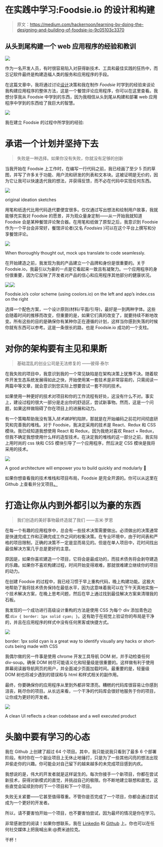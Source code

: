 # 在实践中学习:Foodsie.io 的设计和构建

> 原文：<https://medium.com/hackernoon/learning-by-doing-the-designing-and-building-of-foodsie-io-9c05103c3370>

## 从头到尾构建一个 web 应用程序的经验和教训

![](img/d799f9887bb024381e03fbbe8e22272e.png)

作为一名开发人员，有时很容易陷入对获得新技术、工具和最佳实践的狂热中，而忘记软件最终是构建造福人类的服务和应用程序的手段。

在这篇文章中，我将通过讨论[设计](https://hackernoon.com/tagged/design)决策和我在制作 *Foodsie* 时学到的经验来谈论我构建应用程序的整体方法，这是一个餐馆评论应用程序，你可以在这里查看。我想分享我从 Foodsie 中学到的东西，因为我相信从头到尾从构建和部署 web 应用程序中学到的东西给了我巨大的智慧。

![](img/d6e1031b68962f3cb011a6bebe4fe65e.png)

我在建立 Foodsie 的过程中所学到的经验:

# 承诺一个计划并坚持下去

> 失败是一种选择。如果你没有失败，你就没有足够的创新

当我开始在 Foodsie 上工作时，在编写一行代码之前，我已经画了至少 5 页的草图，并写了许多关于功能、用户流和研发的列表和文本块。这被证明是无价的，因为它让我可以快速迭代我的想法，并获得反馈，而不必在代码中实现任何东西。

![](img/fb230cba785c8e5199a0b3cdf42a49e4.png)

original ideation sketches

用笔和纸迭代比用代码迭代要便宜很多。仅仅通过写出想法和绘制用户故事，我就能够充实我对 Foodsie 的愿景，并为观众量身定制——从一开始我就知道 Foodsie 会是某种餐馆评论聚合器。在用笔和纸做了原型之后，我意识到 Foodsie 作为一个平台会非常好，餐馆评论者(又名 *Foodsies* )可以在这个平台上撰写和分享餐馆评论。

![](img/a2006517a407b45c9950cdf8b21212a8.png)

When thoroughly thought out, mock ups translate to code seamlessly.

在开始建造之前，我发现为我的产品建立一个品牌和身份是很重要的。关于 Foodsie.io，我最引以为豪的一点是它看起来一致且有凝聚力。一个应用程序的身份很重要，因为它反映了开发者对产品的信心和应用程序其他部分的健康状况。

![](img/4267ff595916afe6b2dd68839583196b.png)![](img/2d2399c3e6a9b4cad790edefeaa499eb.png)

Foodsie.io’s color scheme (using coolors.io) on the left and app’s index.css on the right

选择一个配色方案，一个设计原则(材料/平面/引导)，最好是一到两种字体。这些会随着时间的推移而改变，但重要的是，如果它们真的改变了，就要持续不断地改变。所有这些的目的是确保你有某种你正在遵循的计划，这样当你感到失落的时候你就有东西可以参考。这是一条很长的路，也是 Foodsie.io 成功的一个支柱。

# 对你的架构要有主见和果断

> 基础混乱的创业公司是无法修复的
> ——彼得·泰尔

在我失败的项目中，我意识到我的一个常见缺陷是在架构决策上犹豫不决。随着软件开发生态系统发展得如此之快，开始使用某一套技术是非常容易的，只需阅读一两篇中等文章，就会意识到您实际上想要尝试一套不同的技术。

如果使用一种更好的技术对项目和你的工作流程有好处，这没有什么不对。事实上，建设过程的很大一部分是走出你的舒适区，尝试新事物。然而，这是一个问题，如果这样做阻碍了你在项目上的进展和动力。

有一个策略帮助我没有落入*技术嫉妒*的陷阱，那就是在开始编码之前花时间彻底研究和完善我的堆栈。对于 Foodsie，我决定采用的技术是 React、Redux 和 CSS 模块。我已经知道我想使用 React 和 Redux，因为我绝对喜欢 React + Redux，但我不确定我想使用什么样的造型技术。在决定我的堆栈的这一部分之前，我实际上用时尚的 css 块和 CSS 模块引导了一个应用程序，然后决定 CSS 模块是我将采用的技术。

![](img/485e0748ed51f1d5cb9f857c1b04b333.png)

A good architecture will empower you to build quickly and modularly 💯

如果你想查看我的技术堆栈和项目布局，Foodsie 是完全开源的。你可以从这里在 Github 上查看并分叉项目[。](https://github.com/fermidirak/foodsie)

# 打造让你从内到外都引以为豪的东西

> 我们创造的美好事物最终造就了我们
> ——吉米·罗恩

在每一个有趣的应用程序中，总会有一些技术决策需要做出。必须做出的决策通常是快速完成工作和正确完成工作之间的权衡决策。在专业环境中，由于时间表和严格的项目限制，正确的决策不一定是显而易见的。但是在单人项目中，花时间找出最佳解决方案几乎总是更好的主意。

原因是，如果你喜欢建造一个项目，它将会是最成功的，而技术债务将会剥夺建造的乐趣。如果你不喜欢构建过程，时间开始变得艰难，那就很难建立继续你的项目的动力。

在创建 Foodsie 的过程中，我已经习惯于早上重构代码，晚上构建功能。这极大地帮助了我将技术债务保持在最低水平，因为这意味着我可以在下午天真地实施一个技术解决方案，在晚上思考问题，然后在早上通过找到最佳解决方案来清理我的石板。

我发现的一个成功进行高级设计重构的方法是使用 CSS 为每个 div 添加青色边框:`div { border: 1px solid cyan; }`。这有助于在视觉上验证你的布局是干净的，并且在应用程序的样式中没有任何黑客或快捷方式。

![](img/4e505002d9e9cd2b06d687d58aab226e.png)

border: 1px solid cyan is a great way to identify visually any hacks or short-cuts being made with CSS

我偶尔做的另一件事是使用 chrome 开发工具导航 DOM 树，并手动检查任何 div-soup。确保 DOM 树尽可能语义化和轻量级是很重要的。这样做有利于使用屏幕阅读器导航网页的用户，并全面减少页面加载时间。最重要的是，轻量级 DOM 树也将减少遇到的错误和与 html 和样式相关的副作用。

最终，你要确保你的应用程序从里到外都非常漂亮。糟糕的代码库很容易让你感到沮丧，耗尽你的项目。从长远来看，一个干净的代码库会很好地服务于你的项目，让你成为更好的开发者。

![](img/99e24a28197abd3add73d05d25075bfd.png)

A clean UI reflects a clean codebase and a well executed product

# 头脑中要有学习的心态

我在 Github 上创建了超过 64 个项目。其中，我只能说我只看到了最多 6 个部署阶段。有时你在一个副业项目上无休止地锤打，只是为了一些其他闪亮的想法出现并偷走你的兴趣。你可能会对自己留下的越来越多的未完成项目感到内疚。

我想说的是，伟大的开发者就是这样诞生的。每次你接手一个新项目，你都在尝试新技术，获得对新模式的直觉，并挑战自己的极限。你不断地建立联想和直觉。这些直觉会延续到你的下一个项目和下一个项目。

失败无关紧要——它甚至值得尊重。不管你是否完成了一个项目，你都会通过尝试成为一个更好的开发者。

所以，请不要害怕开始一个项目，也不要害怕尝试，因为最坏的情况是你在学习。

非常感谢您的阅读！如果你想联系，我在 [Linkedin](https://www.linkedin.com/in/bryanmanuele) 和 [Github](https://github.com/FermiDirak) 上。你也可以在任何社交媒体上把我喊出来:@费米迪拉克。

干杯！
